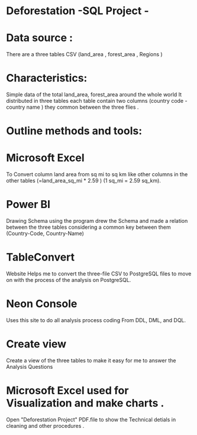 # Deforestation  -SQL Project -

# Data source :
There are a three tables CSV (land_area , forest_area , Regions ) 

# Characteristics:

Simple data of the total land_area, forest_area around the whole world 
It distributed in three tables each table contain two columns (country code - country name ) they common between the three flies . 

# Outline methods and tools:
# Microsoft Excel
To Convert column land area from sq mi to sq km like other columns in the other tables (=land_area_sq_mi * 2.59 ) (1 sq_mi = 2.59 sq_km). 
# Power BI
Drawing Schema using the  program drew the Schema and made a relation between the three tables considering a common key between them (Country-Code, Country-Name) 
# TableConvert 
Website Helps me to convert the three-file CSV to PostgreSQL files to move on with the process of the analysis on PostgreSQL. 
# Neon Console
Uses this site to do all analysis process coding From DDL, DML, and DQL. 
# Create view
Create a view of the three tables to make it easy for me to answer the Analysis Questions 
# Microsoft Excel  used for Visualization and make charts .   

Open "Deforestation Project" PDF.file to show the Technical detials in cleaning and other procedures . 
